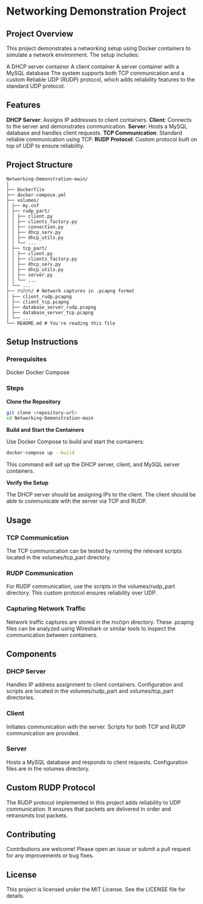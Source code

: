 # Networking Demonstration Project

## Project Overview

This project demonstrates a networking setup using Docker containers to simulate a network environment. The setup includes:

A DHCP server container
A client container
A server container with a MySQL database
The system supports both TCP communication and a custom Reliable UDP (RUDP) protocol, which adds reliability features to the standard UDP protocol.

## Features

**DHCP Server**: Assigns IP addresses to client containers.
**Client**: Connects to the server and demonstrates communication.
**Server**: Hosts a MySQL database and handles client requests.
**TCP Communication**: Standard reliable communication using TCP.
**RUDP Protocol**: Custom protocol built on top of UDP to ensure reliability.
## Project Structure

```
Networking-Demonstration-main/
│
├── Dockerfile
├── docker-compose.yml
├── volumes/
│ ├── my.cnf
│ ├── rudp_part/
│ │ ├── client.py
│ │ ├── clients_factory.py
│ │ ├── connection.py
│ │ ├── dhcp_serv.py
│ │ ├── dhcp_utils.py
│ │ └── ...
│ ├── tcp_part/
│ │ ├── client.py
│ │ ├── clients_factory.py
│ │ ├── dhcp_serv.py
│ │ ├── dhcp_utils.py
│ │ ├── server.py
│ │ └── ...
│ └── ...
├── הקלטות/ # Network captures in .pcapng format
│ ├── client_rudp.pcapng
│ ├── client_tcp.pcapng
│ ├── database_server_rudp.pcapng
│ ├── database_server_tcp.pcapng
│ └── ...
└── README.md # You're reading this file
```

## Setup Instructions

### Prerequisites

Docker
Docker Compose
### Steps

**Clone the Repository**

```sh
git clone <repository-url>
cd Networking-Demonstration-main
```

**Build and Start the Containers**

Use Docker Compose to build and start the containers:

```sh
docker-compose up --build
```

This command will set up the DHCP server, client, and MySQL server containers.

**Verify the Setup**

The DHCP server should be assigning IPs to the client.
The client should be able to communicate with the server via TCP and RUDP.
## Usage

### TCP Communication

The TCP communication can be tested by running the relevant scripts located in the volumes/tcp_part directory.

### RUDP Communication

For RUDP communication, use the scripts in the volumes/rudp_part directory. This custom protocol ensures reliability over UDP.

### Capturing Network Traffic

Network traffic captures are stored in the הקלטות directory. These .pcapng files can be analyzed using Wireshark or similar tools to inspect the communication between containers.

## Components

### DHCP Server

Handles IP address assignment to client containers. Configuration and scripts are located in the volumes/rudp_part and volumes/tcp_part directories.

### Client

Initiates communication with the server. Scripts for both TCP and RUDP communication are provided.

### Server

Hosts a MySQL database and responds to client requests. Configuration files are in the volumes directory.

## Custom RUDP Protocol

The RUDP protocol implemented in this project adds reliability to UDP communication. It ensures that packets are delivered in order and retransmits lost packets.

## Contributing

Contributions are welcome! Please open an issue or submit a pull request for any improvements or bug fixes.

## License

This project is licensed under the MIT License. See the LICENSE file for details.
